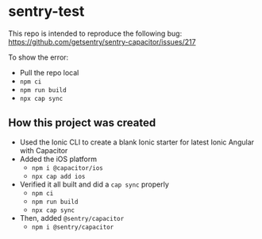# sentry-test

This repo is intended to reproduce the following bug:
https://github.com/getsentry/sentry-capacitor/issues/217

To show the error:
- Pull the repo local
- `npm ci`
- `npm run build`
- `npx cap sync`

## How this project was created
- Used the Ionic CLI to create a blank Ionic starter for latest Ionic Angular with Capacitor
- Added the iOS platform
  - `npm i @capacitor/ios`
  - `npx cap add ios`
- Verified it all built and did a `cap sync` properly
  - `npm ci`
  - `npm run build`
  - `npx cap sync`
- Then, added `@sentry/capacitor`
  - `npm i @sentry/capacitor`

